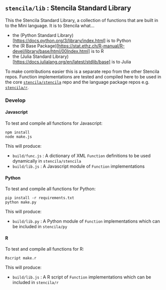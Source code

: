 ## `stencila/lib` : Stencila Standard Library

This the Stencila Standard Library, a collection of functions that are built in to the Mini language. It is to Stencila what...

- the (Python Standard Library)[https://docs.python.org/3/library/index.html] is to Python
- the (R Base Package)[https://stat.ethz.ch/R-manual/R-devel/library/base/html/00Index.html] is to R
- the (Julia Standard Library)[https://docs.julialang.org/en/latest/stdlib/base] is to Julia

To make contributions easier this is a separate repo from the other Stencila repos. Function implementations are tested and compiled here to be used in the core [`stencila/stencila`](https://github.com/stencila/stencila) repo and the language package repos e.g. [`stencila/r`](https://github.com/stencila/r).

### Develop

#### Javascript

To test and compile all functions for Javascript:

```
npm install
node make.js
```

This will produce:

- `build/func.js` : A dictionary of XML `Function` definitions to be used dynamically in `stencila/stencila`
- `build/lib.js` : A Javascript module of `Function` implementations

#### Python

To test and compile all functions for Python:

```
pip install -r requirements.txt
python make.py
```

This will produce:

- `build/lib.py` : A Python module of `Function` implementations which can be included in `stencila/py`

#### R

To test and compile all functions for R:

```
Rscript make.r
```

This will produce:

- `build/lib.js` : A R script of `Function` implementations which can be included in `stencila/r`
